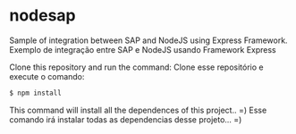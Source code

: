 # nodesap
Sample of integration between SAP and NodeJS using Express Framework.
Exemplo de integração entre SAP e NodeJS usando Framework Express

Clone this repository and run the command:
Clone esse repositório e execute o comando:

```sh
$ npm install
```
This command will install all the dependences of this project.. =)
Esse comando irá instalar todas as dependencias desse projeto... =)
